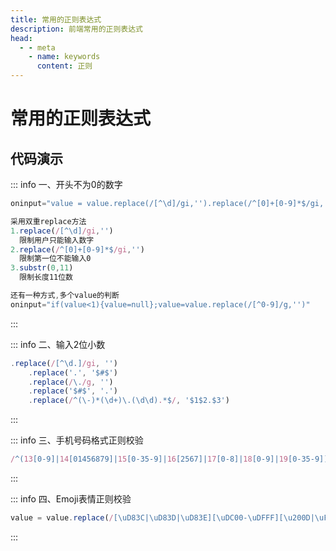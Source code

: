 ```yaml
---
title: 常用的正则表达式
description: 前端常用的正则表达式
head:
  - - meta
    - name: keywords
      content: 正则
---
```


# 常用的正则表达式

## 代码演示

::: info 一、开头不为0的数字
<a-input v-model="inputNum1" placeholder="请输入" oninput="value = value.replace(/[^\d]/gi,'').replace(/^[0]+[0-9]*$/gi,'').substr(0,11)" />

```js
oninput="value = value.replace(/[^\d]/gi,'').replace(/^[0]+[0-9]*$/gi,'').substr(0,11)"

采用双重replace方法
1.replace(/[^\d]/gi,'')
  限制用户只能输入数字
2.replace(/^[0]+[0-9]*$/gi,'')
  限制第一位不能输入0
3.substr(0,11)
  限制长度11位数

还有一种方式,多个value的判断
oninput="if(value<1){value=null};value=value.replace(/[^0-9]/g,'')"
```
:::

::: info 二、输入2位小数
<a-input v-model="inputNum2" placeholder="请输入" oninput="value = value.replace(/[^\d.]/gi, '')
    .replace('.', '$#$')
    .replace(/\./g, '')
    .replace('$#$', '.')
    .replace(/^(\-)*(\d+)\.(\d\d).*$/, '$1$2.$3')" />

```js
.replace(/[^\d.]/gi, '')
    .replace('.', '$#$')
    .replace(/\./g, '')
    .replace('$#$', '.')
    .replace(/^(\-)*(\d+)\.(\d\d).*$/, '$1$2.$3')
```
:::

::: info 三、手机号码格式正则校验
<a-input v-model="inputNum3" placeholder="请输入" oninput="value = value.replace(/[^\d]/gi,'').replace(/^[0]+[0-9]*$/gi,'').substr(0,11)" />
```js
/^(13[0-9]|14[01456879]|15[0-35-9]|16[2567]|17[0-8]|18[0-9]|19[0-35-9])\d{8}$/
```
:::

::: info 四、Emoji表情正则校验
<a-input v-model="inputNum4" placeholder="请输入" oninput="value = value.replace(/[\uD83C|\uD83D|\uD83E][\uDC00-\uDFFF][\u200D|\uFE0F]|[\uD83C|\uD83D|\uD83E][\uDC00-\uDFFF]|[0-9|*|#]\uFE0F\u20E3|[0-9|#]\u20E3|[\u203C-\u3299]\uFE0F\u200D|[\u203C-\u3299]\uFE0F|[\u2122-\u2B55]|\u303D|[\A9|\AE]\u3030|\uA9|\uAE|\u3030/gi, '')" />
```js
value = value.replace(/[\uD83C|\uD83D|\uD83E][\uDC00-\uDFFF][\u200D|\uFE0F]|[\uD83C|\uD83D|\uD83E][\uDC00-\uDFFF]|[0-9|*|#]\uFE0F\u20E3|[0-9|#]\u20E3|[\u203C-\u3299]\uFE0F\u200D|[\u203C-\u3299]\uFE0F|[\u2122-\u2B55]|\u303D|[\A9|\AE]\u3030|\uA9|\uAE|\u3030/gi, '')
```
:::

<script setup lang="ts">
// =======  依赖引入  =======
import { ref } from 'vue';
// =======  类型声明  =======

// =======  变量声明  =======
const inputNum1 = ref('')
const inputNum2 = ref('')
const inputNum3 = ref('')
const inputNum4 = ref('')
// =======  主流程  =======

// =======  函数声明  =======

// =======  属性返回  =======
</script>